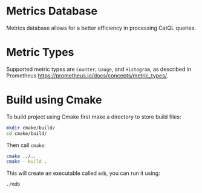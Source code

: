 # Metrics Database

Metrics database allows for a better efficiency in processing CatQL queries.

# Metric Types

Supported metric types are `Counter`, `Gauge`, and `Histogram`, as described in Prometheus https://prometheus.io/docs/concepts/metric_types/.

# Build using Cmake

To build project using Cmake first make a directory to store build files:

```bash
mkdir cmake/build/
cd cmake/build/
```

Then call `cmake`:

```bash
cmake ../..
cmake --build .
```

This will create an executable called `mdb`, you can run it using:

```bash
./mdb
```